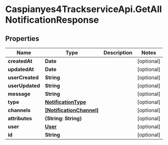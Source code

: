 # Caspianyes4TrackserviceApi.GetAllNotificationResponse

## Properties
Name | Type | Description | Notes
------------ | ------------- | ------------- | -------------
**createdAt** | **Date** |  | [optional] 
**updatedAt** | **Date** |  | [optional] 
**userCreated** | **String** |  | [optional] 
**userUpdated** | **String** |  | [optional] 
**message** | **String** |  | [optional] 
**type** | [**NotificationType**](NotificationType.md) |  | [optional] 
**channels** | [**[NotificationChannel]**](NotificationChannel.md) |  | [optional] 
**attributes** | **{String: String}** |  | [optional] 
**user** | [**User**](User.md) |  | [optional] 
**id** | **String** |  | [optional] 
